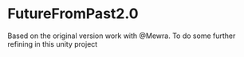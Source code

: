 # FutureFromPast2.0

Based on the original version work with @Mewra. To do some further refining in this unity project
